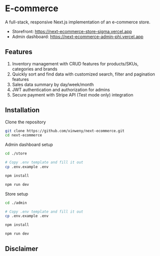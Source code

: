 # E-commerce

A full-stack, responsive Next.js implementation of an e-commerce store.

- Storefront: https://next-ecommerce-store-sigma.vercel.app
- Admin dashboard: https://next-ecommerce-admin-phi.vercel.app

## Features

1. Inventory management with CRUD features for products/SKUs, categories and brands
2. Quickly sort and find data with customized search, filter and pagination features
3. Sales data summary by day/week/month
4. JWT authentication and authorization for admins
5. Secure payment with Stripe API (Test mode only) integration

## Installation

Clone the repository

```bash
git clone https://github.com/xinweny/next-ecommerce.git
cd next-ecommerce
```

Admin dashboard setup

```bash
cd ./store

# Copy .env template and fill it out
cp .env.example .env

npm install

npm run dev
```

Store setup

```bash
cd ./admin

# Copy .env template and fill it out
cp .env.example .env

npm install

npm run dev
```

## Disclaimer

